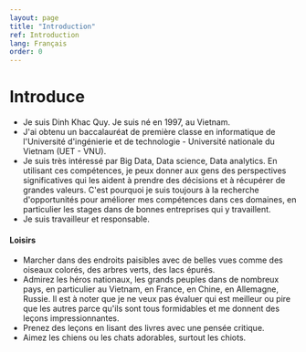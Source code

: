 ```yaml
---
layout: page
title: "Introduction"
ref: Introduction
lang: Français
order: 0
---
```

# Introduce
* Je suis Dinh Khac Quy. Je suis né en 1997, au Vietnam.  
* J'ai obtenu un baccalauréat de première classe en informatique de l'Université d'ingénierie et de technologie - Université nationale du Vietnam (UET - VNU).
* Je suis très intéressé par Big Data, Data science, Data analytics. En utilisant ces compétences, je peux donner aux gens des perspectives significatives qui les aident à prendre des décisions et à récupérer de grandes valeurs. C'est pourquoi je suis toujours à la recherche d'opportunités pour améliorer mes compétences dans ces domaines, en particulier les stages dans de bonnes entreprises qui y travaillent.  
* Je suis travailleur et responsable.
    
#### Loisirs
* Marcher dans des endroits paisibles avec de belles vues comme des oiseaux colorés, des arbres verts, des lacs épurés.
* Admirez les héros nationaux, les grands peuples dans de nombreux pays, en particulier au Vietnam, en France, en Chine, en Allemagne, Russie. Il est à noter que je ne veux pas évaluer qui est meilleur ou pire que les autres parce qu'ils sont tous formidables et me donnent des leçons impressionnantes.
* Prenez des leçons en lisant des livres avec une pensée critique.
* Aimez les chiens ou les chats adorables, surtout les chiots.